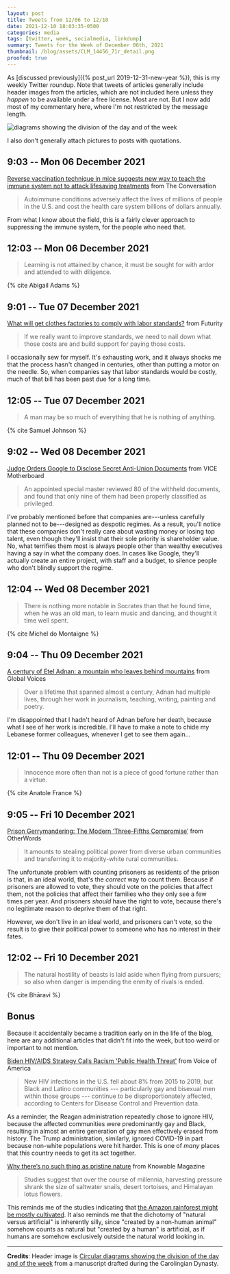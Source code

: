 ```yaml
---
layout: post
title: Tweets from 12/06 to 12/10
date: 2021-12-10 18:03:35-0500
categories: media
tags: [twitter, week, socialmedia, linkdump]
summary: Tweets for the Week of December 06th, 2021
thumbnail: /blog/assets/CLM_14456_71r_detail.png
proofed: true
---
```


As [discussed previously]({% post_url 2019-12-31-new-year %}), this is my weekly Twitter roundup.  Note that tweets of articles generally include header images from the articles, which are not included here unless they *happen* to be available under a free license.  Most are not.  But I now add most of my commentary here, where I'm not restricted by the message length.

![diagrams showing the division of the day and of the week](/blog/assets/CLM_14456_71r_detail.png "diagrams showing the division of the day and of the week")

I also don't generally attach pictures to posts with quotations.

## 9:03 -- Mon 06 December 2021

[<i class="fab fa-twitter-square"></i>](https://twitter.com/jcolag/status/1467857106665492482) [Reverse vaccination technique in mice suggests new way to teach the immune system not to attack lifesaving treatments](https://theconversation.com/reverse-vaccination-technique-in-mice-suggests-new-way-to-teach-the-immune-system-not-to-attack-lifesaving-treatments-169716) from The Conversation

 > Autoimmune conditions adversely affect the lives of millions of people in the U.S. and cost the health care system billions of dollars annually.

From what I know about the field, this is a fairly clever approach to suppressing the immune system, for the people who need that.

## 12:03 -- Mon 06 December 2021

[<i class="fab fa-twitter-square"></i>](https://twitter.com/jcolag/status/1467902405211734025)

 > Learning is not attained by chance, it must be sought for with ardor and attended to with diligence.

{% cite Abigail Adams %}

## 9:01 -- Tue 07 December 2021

[<i class="fab fa-twitter-square"></i>](https://twitter.com/jcolag/status/1468218991311142913) [What will get clothes factories to comply with labor standards?](https://www.futurity.org/apparel-factories-international-labor-standards-workers-2662942/) from Futurity

 > If we really want to improve standards, we need to nail down what those costs are and build support for paying those costs.

I occasionally sew for myself.  It's exhausting work, and it always shocks me that the process hasn't changed in centuries, other than putting a motor on the needle.  So, when companies say that labor standards would be costly, much of that bill has been past due for a long time.

## 12:05 -- Tue 07 December 2021

[<i class="fab fa-twitter-square"></i>](https://twitter.com/jcolag/status/1468265296406323200)

 > A man may be so much of everything that he is nothing of anything.

{% cite Samuel Johnson %}

## 9:02 -- Wed 08 December 2021

[<i class="fab fa-twitter-square"></i>](https://twitter.com/jcolag/status/1468581630906359811) [Judge Orders Google to Disclose Secret Anti-Union Documents](https://www.vice.com/en/article/v7ddyd/judge-orders-google-to-disclose-secret-anti-union-documents) from VICE Motherboard

 > An appointed special master reviewed 80 of the withheld documents, and found that only nine of them had been properly classified as privileged.

I've probably mentioned before that companies are---unless carefully planned not to be---designed as despotic regimes.  As a result, you'll notice that these companies don't really care about wasting money or losing top talent, even though they'll insist that their sole priority is shareholder value.  No, what terrifies them most is always people other than wealthy executives having a say in what the company does.  In cases like Google, they'll actually create an entire project, with staff and a budget, to silence people who don't blindly support the regime.

## 12:04 -- Wed 08 December 2021

[<i class="fab fa-twitter-square"></i>](https://twitter.com/jcolag/status/1468627432483610625)

 > There is nothing more notable in Socrates than that he found time, when he was an old man, to learn music and dancing, and thought it time well spent.

{% cite Michel do Montaigne %}

## 9:04 -- Thu 09 December 2021

[<i class="fab fa-twitter-square"></i>](https://twitter.com/jcolag/status/1468944522059071494) [A century of Etel Adnan: a mountain who leaves behind mountains](https://globalvoices.org/2021/11/30/a-century-of-etel-adnan-a-mountain-who-leaves-behind-mountains/) from Global Voices

 > Over a lifetime that spanned almost a century, Adnan had multiple lives, through her work in journalism, teaching, writing, painting and poetry.

I'm disappointed that I hadn't heard of Adnan before her death, because what I see of her work is incredible.  I'll have to make a note to chide my Lebanese former colleagues, whenever I get to see them again...

## 12:01 -- Thu 09 December 2021

[<i class="fab fa-twitter-square"></i>](https://twitter.com/jcolag/status/1468989065366151177)

 > Innocence more often than not is a piece of good fortune rather than a virtue.

{% cite Anatole France %}

## 9:05 -- Fri 10 December 2021

[<i class="fab fa-twitter-square"></i>](https://twitter.com/jcolag/status/1469307161868124160) [Prison Gerrymandering: The Modern ‘Three-Fifths Compromise’](https://otherwords.org/prison-gerrymandering-the-modern-three-fifths-compromise/) from OtherWords

 > It amounts to stealing political power from diverse urban communities and transferring it to majority-white rural communities.

The unfortunate problem with counting prisoners as residents of the prison is that, in an ideal world, that's the *correct* way to count them.  Because if prisoners are allowed to vote, they should vote on the policies that affect them, not the policies that affect their families who they only see a few times per year.  And prisoners *should* have the right to vote, because there's no legitimate reason to deprive them of that right.

However, we don't live in an ideal world, and prisoners can't vote, so the result is to give their political power to someone who has no interest in their fates.

## 12:02 -- Fri 10 December 2021

[<i class="fab fa-twitter-square"></i>](https://twitter.com/jcolag/status/1469351704852238337)

 > The natural hostility of beasts is laid aside when flying from pursuers; so also when danger is impending the enmity of rivals is ended.

{% cite Bhāravi %}

## Bonus

Because it accidentally became a tradition early on in the life of the blog, here are any additional articles that didn't fit into the week, but too weird or important to not mention.

<i class="fas fa-square"></i> [Biden HIV/AIDS Strategy Calls Racism 'Public Health Threat'](https://www.voanews.com/a/biden-hiv-aids-strategy-calls-racism-public-health-threat-/6335413.html) from Voice of America

 > New HIV infections in the U.S. fell about 8% from 2015 to 2019, but Black and Latino communities --- particularly gay and bisexual men within those groups --- continue to be disproportionately affected, according to Centers for Disease Control and Prevention data.

As a reminder, the Reagan administration repeatedly chose to ignore HIV, because the affected communities were predominantly gay and Black, resulting in almost an entire generation of gay men effectively erased from history.  The Trump administration, similarly, ignored COVID-19 in part because non-white populations were hit harder.  This is one of *many* places that this country needs to get its act together.

<i class="fas fa-square"></i> [Why there’s no such thing as pristine nature](https://knowablemagazine.org/article/food-environment/2021/why-theres-no-such-thing-pristine-nature) from Knowable Magazine

 > Studies suggest that over the course of millennia, harvesting pressure shrank the size of saltwater snails, desert tortoises, and Himalayan lotus flowers.

This reminds me of the studies indicating that [the Amazon rainforest might be mostly cultivated](https://www.theatlantic.com/magazine/archive/2002/03/1491/302445/).  It also reminds me that the dichotomy of "natural versus artificial" is inherently silly, since "created by a non-human animal" somehow counts as natural but "created by a human" is artificial, as if humans are somehow exclusively outside the natural world looking in.

* * *

**Credits**:  Header image is [Circular diagrams showing the division of the day and of the week](https://commons.wikimedia.org/wiki/File:CLM_14456_71r_detail.jpg) from a manuscript drafted during the Carolingian Dynasty.
